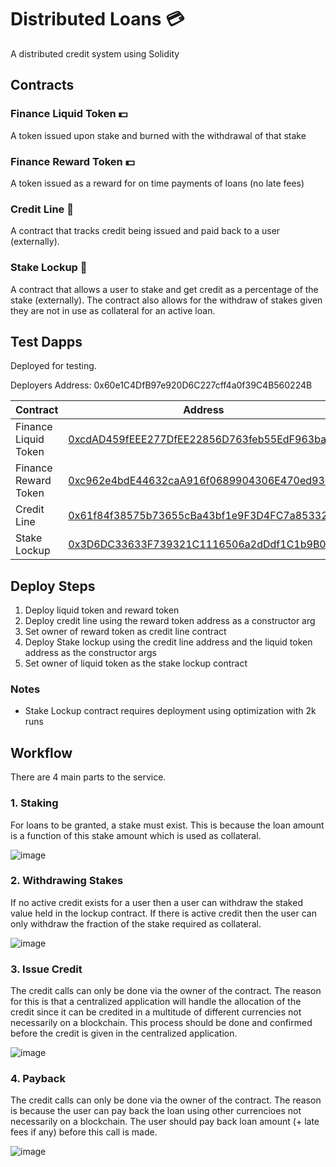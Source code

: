 # Distributed Loans :credit_card:

A distributed credit system using Solidity

## Contracts

### Finance Liquid Token :dollar:

A token issued upon stake and burned with the withdrawal of that stake

### Finance Reward Token :dollar:

A token issued as a reward for on time payments of loans (no late fees)

### Credit Line :newspaper:

A contract that tracks credit being issued and paid back to a user (externally).

### Stake Lockup  :lock_with_ink_pen:

A contract that allows a user to stake and get credit as a percentage of the stake (externally). The contract also allows for the withdraw of stakes given they are not in use as collateral for an active loan. 

## Test Dapps

Deployed for testing.

Deployers Address: 0x60e1C4DfB97e920D6C227cff4a0f39C4B560224B

| Contract      | Address       | Network       |
| ------------- | ------------- | ------------- |
| Finance Liquid Token | [0xcdAD459fEEE277DfEE22856D763feb55EdF963ba](https://sepolia.etherscan.io/address/0xcdad459feee277dfee22856d763feb55edf963ba#code)     | Sepolia       | 
| Finance Reward Token | [0xc962e4bdE44632caA916f0689904306E470ed93C](https://sepolia.etherscan.io/address/0xc962e4bde44632caa916f0689904306e470ed93c#code)          | Sepolia       |
| Credit Line          | [0x61f84f38575b73655cBa43bf1e9F3D4FC7a85332](https://sepolia.etherscan.io/address/0x61f84f38575b73655cba43bf1e9f3d4fc7a85332#code)       |  Sepolia       |
| Stake Lockup         | [0x3D6DC33633F739321C1116506a2dDdf1C1b9B014](https://sepolia.etherscan.io/address/0x3d6dc33633f739321c1116506a2dddf1c1b9b014#code)          | Sepolia       |

## Deploy Steps

1. Deploy liquid token and reward token
2. Deploy credit line using the reward token address as a constructor arg
3. Set owner of reward token as credit line contract
4. Deploy Stake lockup using the credit line address and the liquid token address as the constructor args
5. Set owner of liquid token as the stake lockup contract

### Notes

- Stake Lockup contract requires deployment using optimization with 2k runs

## Workflow

There are 4 main parts to the service. 

### 1. Staking

For loans to be granted, a stake must exist. This is because the loan amount is a function of this stake amount which is used as collateral. 

![image](https://github.com/user-attachments/assets/f7ad107e-9ddd-40c3-b04f-cbe8669ae70a)

### 2. Withdrawing Stakes

If no active credit exists for a user then a user can withdraw the staked value held in the lockup contract. If there is active credit then the user can only withdraw the fraction of the stake required as collateral. 

![image](https://github.com/user-attachments/assets/42543316-1ab8-4ab8-9dcb-03961035340f)

### 3. Issue Credit

The credit calls can only be done via the owner of the contract. The reason for this is that a centralized application will handle the allocation of the credit since it can be credited in a multitude of different currencies not necessarily on a blockchain. This process should be done and confirmed before the credit is given in the centralized application. 

![image](https://github.com/user-attachments/assets/007f4aaa-43fb-4ce2-9c28-19a092e99dc1)

### 4. Payback

The credit calls can only be done via the owner of the contract. The reason is because the user can pay back the loan using other currencioes not necessarily on a blockchain. The user should pay back loan amount (+ late fees if any) before this call is made.

![image](https://github.com/user-attachments/assets/7338619f-c9fd-4187-b632-c25f4b11aa34)






